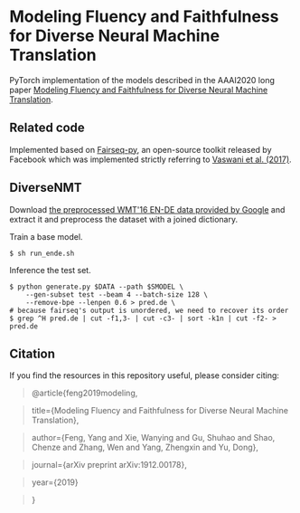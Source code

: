 # Modeling Fluency and Faithfulness for Diverse Neural Machine Translation

PyTorch implementation of the models described in the AAAI2020 long paper [Modeling Fluency and Faithfulness for Diverse Neural Machine Translation](https://arxiv.org/pdf/1912.00178.pdf).

## Related code

Implemented based on [Fairseq-py](https://github.com/pytorch/fairseq), an open-source toolkit released by Facebook which was implemented strictly referring to [Vaswani et al. (2017)](https://arxiv.org/pdf/1706.03762.pdf).

## DiverseNMT

Download [the preprocessed WMT'16 EN-DE data provided by Google](https://drive.google.com/uc?export=download&id=0B_bZck-ksdkpM25jRUN2X2UxMm8) and extract it and preprocess the dataset with a joined dictionary.

Train a base model.

```
$ sh run_ende.sh
```

Inference the test set.

```
$ python generate.py $DATA --path $SMODEL \
    --gen-subset test --beam 4 --batch-size 128 \
    --remove-bpe --lenpen 0.6 > pred.de \
# because fairseq's output is unordered, we need to recover its order
$ grep ^H pred.de | cut -f1,3- | cut -c3- | sort -k1n | cut -f2- > pred.de
```

## Citation
If you find the resources in this repository useful, please consider citing:

>@article{feng2019modeling,

>  title={Modeling Fluency and Faithfulness for Diverse Neural Machine Translation},

>  author={Feng, Yang and Xie, Wanying and Gu, Shuhao and Shao, Chenze and Zhang, Wen and Yang, Zhengxin and Yu, Dong},

>  journal={arXiv preprint arXiv:1912.00178},

>  year={2019}

>}
